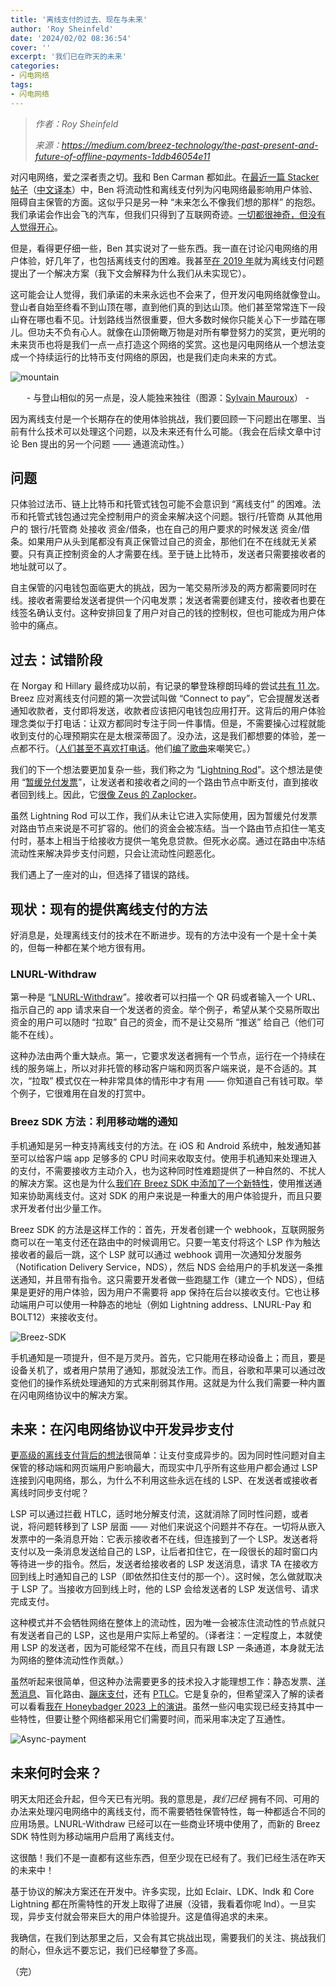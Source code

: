 ```yaml
---
title: '离线支付的过去、现在与未来'
author: 'Roy Sheinfeld'
date: '2024/02/02 08:36:54'
cover: ''
excerpt: '我们已在昨天的未来'
categories:
- 闪电网络
tags:
- 闪电网络
---
```



> *作者：Roy Sheinfeld*
> 
> *来源：<https://medium.com/breez-technology/the-past-present-and-future-of-offline-payments-1ddb46054e11>*



对闪电网络，爱之深者责之切。[我](https://medium.com/breez-technology/lightning-at-the-end-of-the-tunnel-overcoming-bitcoins-ux-challenges-5738171c759e)和 Ben Carman 都如此。在[最近一篇 Stacker 帖子](https://stacker.news/items/379225)（[中文译本](https://www.btcstudy.org/2024/01/12/rethinking-lightning-by-benthecarman/)）中，Ben 将流动性和离线支付列为闪电网络最影响用户体验、阻碍自主保管的方面。这似乎只是另一种 “未来怎么不像我们想的那样” 的抱怨。我们承诺会作出会飞的汽车，但我们只得到了互联网奇迹。[一切都很神奇，但没有人觉得开心](https://youtu.be/PdFB7q89_3U?t=18)。

但是，看得更仔细一些，Ben 其实说对了一些东西。我一直在讨论闪电网络的用户体验，好几年了，也包括离线支付的困难。我甚至[在 2019 年](https://medium.com/breez-technology/introducing-lightning-rod-2e0a40d3e44a)就为离线支付问题提出了一个解决方案（我下文会解释为什么我们从未实现它）。

这可能会让人觉得，我们承诺的未来永远也不会来了，但开发闪电网络就像登山。登山者自始至终看不到山顶在哪，直到他们真的到达山顶。他们甚至常常连下一段山脊在哪也看不见。计划路线当然很重要，但大多数时候你只能关心下一步踏在哪儿。但功夫不负有心人。就像在山顶俯瞰万物是对所有攀登努力的奖赏，更光明的未来货币也将是我们一点一点打造这个网络的奖赏。这也是闪电网络从一个想法变成一个持续运行的比特币支付网络的原因，也是我们走向未来的方式。

![mountain](../images/the-past-present-and-future-of-offline-payments/mountain.png)

<p style="text-align:center">- 与登山相似的另一点是，没人能独来独往（图源：<a href="https://unsplash.com/photos/person-in-red-jacket-and-blue-pants-sitting-on-rock-mountain-covered-with-snow-during-daytime-m6wbWMF6p9s?utm_content=creditShareLink&utm_medium=referral&utm_source=unsplash">Sylvain Mauroux</a>） -</p>


因为离线支付是一个长期存在的使用体验挑战，我们要回顾一下问题出在哪里、当前有什么技术可以处理这个问题，以及未来还有什么可能。（我会在后续文章中讨论 Ben 提出的另一个问题 —— 通道流动性。）

## 问题

只体验过法币、链上比特币和托管式钱包可能不会意识到 “离线支付” 的困难。法币和托管式钱包通过完全控制用户的资金来解决这个问题。银行/托管商 从其他用户的 银行/托管商 处接收 资金/借条，也在自己的用户要求的时候发送 资金/借条。如果用户从头到尾都没有真正保管过自己的资金，那他们在不在线就无关紧要。只有真正控制资金的人才需要在线。至于链上比特币，发送者只需要接收者的地址就可以了。

自主保管的闪电钱包面临更大的挑战，因为一笔交易所涉及的两方都需要同时在线。接收者需要给发送者提供一个闪电发票；发送者需要创建支付，接收者也要在线签名确认支付。这种安排回复了用户对自己的钱的控制权，但也可能成为用户体验中的痛点。

## 过去：试错阶段

在 Norgay 和 Hillary 最终成功以前，有记录的攀登珠穆朗玛峰的尝试[共有 11 次](https://en.wikipedia.org/wiki/Timeline_of_Mount_Everest_expeditions)。Breez 应对离线支付问题的第一次尝试叫做 “Connect to pay”，它会提醒发送者通知收款者，支付即将发送，收款者应该把闪电钱包应用打开。这背后的用户体验理念类似于打电话：让双方都同时专注于同一件事情。但是，不需要操心过程就能收到支付的心理预期实在是太根深蒂固了。没办法，这是我们都想要的体验，差一点都不行。（[人们甚至不喜欢打电话](https://leadferno.com/blog/survey-texting-is-the-preferred-way-to-communicate)。他们[编了歌曲](https://youtu.be/aL8TdgkNUDA)来嘲笑它。）

我们的下一个想法要更加复杂一些，我们称之为 “[Lightning Rod](https://medium.com/breez-technology/introducing-lightning-rod-2e0a40d3e44a)”。这个想法是使用 “[暂缓兑付发票](https://guide.bolt.fun/guide/invoices/hodl-invoice)”，让发送者和接收者之间的一个路由节点中断支付，直到接收者回到线上。因此，它[很像 Zeus 的 Zaplocker](https://github.com/supertestnet/zaplocker?ref=blog.zeusln.com)。

虽然 Lightning Rod 可以工作，我们从未让它进入实际使用，因为暂缓兑付发票对路由节点来说是不可扩容的。他们的资金会被冻结。当一个路由节点扣住一笔支付时，基本上相当于给接收方提供一笔免息贷款。但死水必腐。通过在路由中冻结流动性来解决异步支付问题，只会让流动性问题恶化。

我们遇上了一座对的山，但选择了错误的路线。

## 现状：现有的提供离线支付的方法

好消息是，处理离线支付的技术在不断进步。现有的方法中没有一个是十全十美的，但每一种都在某个地方很有用。

### LNURL-Withdraw

第一种是 “[LNURL-Withdraw](https://github.com/lnurl/luds/blob/luds/03.md)”。接收者可以扫描一个 QR 码或者输入一个 URL、指示自己的 app 请求来自一个发送者的资金。举个例子，希望从某个交易所取出资金的用户可以随时 “拉取” 自己的资金，而不是让交易所 “推送” 给自己（他们可能不在线）。

这种办法由两个重大缺点。第一，它要求发送者拥有一个节点，运行在一个持续在线的服务端上，所以对非托管的移动客户端和网页客户端来说，是不合适的。其次，“拉取” 模式仅在一种非常具体的情形中才有用 —— 你知道自己有钱可取。举个例子，它很难用在自发的打赏中。

### Breez SDK 方法：利用移动端的通知

手机通知是另一种支持离线支付的方法。在 iOS 和 Android 系统中，触发通知甚至可以给客户端 app 足够多的 CPU 时间来收取支付。使用手机通知来处理进入的支付，不需要接收方主动介入，也为这种同时性难题提供了一种自然的、不扰人的解决方案。这也是为什么[我们在 Breez SDK 中添加了一个新特性](https://sdk-doc.breez.technology/guide/payment_notification.html)，使用推送通知来协助离线支付。这对 SDK 的用户来说是一种重大的用户体验提升，而且只要求开发者付出少量工作。

Breez SDK 的方法是这样工作的：首先，开发者创建一个 webhook，互联网服务商可以在一笔支付还在路由中的时候调用它。只要一笔支付将这个 LSP 作为触达接收者的最后一跳，这个 LSP 就可以通过 webhook 调用一次通知分发服务（Notification Delivery Service，NDS），然后 NDS 会给用户的手机发送一条推送通知，并且带有指令。这只需要开发者做一些跑腿工作（建立一个 NDS），但结果是更好的用户体验，因为用户不需要将 app 保持在后台以接收支付。它也让移动端用户可以使用一种静态的地址（例如 Lightning address、LNURL-Pay 和 BOLT12）来接收支付。

![Breez-SDK](../images/the-past-present-and-future-of-offline-payments/Breez-SDK.png)



手机通知是一项提升，但不是万灵丹。首先，它只能用在移动设备上；而且，要是设备关机了，或者用户禁用了通知，那就没法工作。而且，谷歌和苹果可以通过改变他们的操作系统处理通知的方式来削弱其作用。这就是为什么我们需要一种内置在闪电网络协议中的解决方案。

## 未来：在闪电网络协议中开发异步支付

[更高级的离线支付背后的想法](https://lists.linuxfoundation.org/pipermail/lightning-dev/2021-October/003307.html)很简单：让支付变成异步的。因为同时性问题对自主保管的移动端和网页端用户影响最大，而现实中几乎所有这些用户都会通过 LSP 连接到闪电网络，那么，为什么不利用这些永远在线的 LSP、在发送者或接收者离线时同步支付呢？

LSP 可以通过拦截 HTLC，适时地分解支付流，这就消除了同时性问题，或者说，将问题转移到了 LSP 层面 —— 对他们来说这个问题并不存在。一切将从嵌入发票中的一条消息开始：它表示接收者不在线，但连接到了一个 LSP。发送者将支付以及一条消息发送给自己的 LSP，让后者扣住它，在一段很长的超时窗口内等待进一步的指令。然后，发送者给接收者的 LSP 发送消息，请求 TA 在接收方回到线上时通知自己的 LSP（即依然扣住支付的那一个）。这时候，怎么做就取决于 LSP 了。当接收方回到线上时，他的 LSP 会给发送者的 LSP 发送信号、请求完成支付。

这种模式并不会牺牲网络在整体上的流动性，因为唯一会被冻住流动性的节点就只有发送者自己的 LSP，这也是用户实际上希望的。（译者注：一定程度上，本就使用 LSP 的发送者，因为可能经常不在线，而且只有跟 LSP 一条通道，本身就无法为网络的整体流动性作贡献。）

虽然听起来很简单，但这种办法需要更多的技术投入才能理想工作：静态发票、[洋葱消息](https://lightningdevkit.org/blog/onion-messages-demystified/)、盲化路由、[蹦床支付](https://thebitcoinmanual.com/articles/btc-trampoline-payments/)，还有 [PTLC](https://bitcoinops.org/en/topics/ptlc/)。它是复杂的，但希望深入了解的读者可以看看[我在 Honeybadger 2023 上的演讲](https://youtu.be/ZsPqVqX5VJc?t=14164)。虽然一些闪电实现已经支持其中一些特性，但要让整个网络都采用它们需要时间，而采用率决定了互通性。

![Async-payment](../images/the-past-present-and-future-of-offline-payments/Async-payment.png)

## 未来何时会来？

明天太阳还会升起，但今天已有光明。我的意思是，*我们已经* 拥有不同、可用的办法来处理闪电网络中的离线支付，而不需要牺牲保管特性，每一种都适合不同的应用场景。LNURL-Withdraw 已经可以在一些商业环境中使用了，而新的 Breez SDK 特性则为移动端用户启用了离线支付。

这很酷！我们不是一直都有这些东西，但至少现在已经有了。我们已经生活在昨天的未来中！

基于协议的解决方案还在开发中。许多实现，比如 Eclair、LDK、lndk 和 Core Lightning 都在所需特性的开发上取得了进展（没错，我看着你呢 lnd）。一旦实现，异步支付就会带来巨大的用户体验提升。这是值得追求的未来。

我确信，在我们到达那里之后，又会有其它挑战出现，需要我们的关注、挑战我们的耐心，但永远不要忘记，我们已经攀登了多高。

（完）